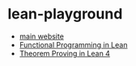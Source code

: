 # lean-playground

- [main website](https://lean-lang.org/)
- [Functional Programming in Lean](https://lean-lang.org/functional_programming_in_lean/)
- [Theorem Proving in Lean 4](https://lean-lang.org/theorem_proving_in_lean4/)
